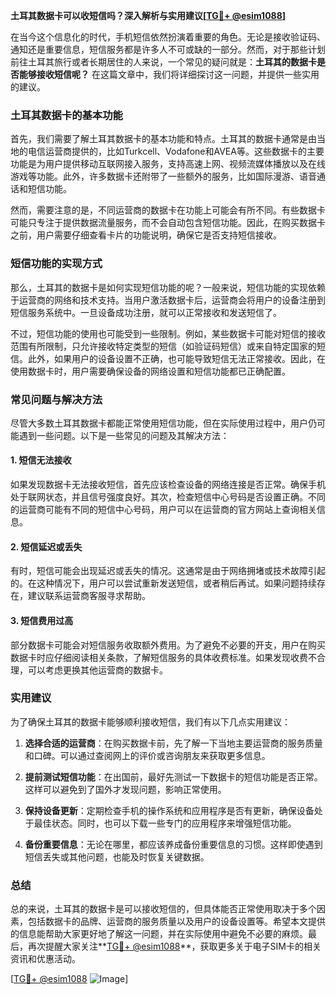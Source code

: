 **土耳其数据卡可以收短信吗？深入解析与实用建议[[TG💪+ @esim1088](https://t.me/s/esim1088)]**

在当今这个信息化的时代，手机短信依然扮演着重要的角色。无论是接收验证码、通知还是重要信息，短信服务都是许多人不可或缺的一部分。然而，对于那些计划前往土耳其旅行或者长期居住的人来说，一个常见的疑问就是：**土耳其的数据卡是否能够接收短信呢？** 在这篇文章中，我们将详细探讨这一问题，并提供一些实用的建议。

### 土耳其数据卡的基本功能

首先，我们需要了解土耳其数据卡的基本功能和特点。土耳其的数据卡通常是由当地的电信运营商提供的，比如Turkcell、Vodafone和AVEA等。这些数据卡的主要功能是为用户提供移动互联网接入服务，支持高速上网、视频流媒体播放以及在线游戏等功能。此外，许多数据卡还附带了一些额外的服务，比如国际漫游、语音通话和短信功能。

然而，需要注意的是，不同运营商的数据卡在功能上可能会有所不同。有些数据卡可能只专注于提供数据流量服务，而不会自动包含短信功能。因此，在购买数据卡之前，用户需要仔细查看卡片的功能说明，确保它是否支持短信接收。

### 短信功能的实现方式

那么，土耳其的数据卡是如何实现短信功能的呢？一般来说，短信功能的实现依赖于运营商的网络和技术支持。当用户激活数据卡后，运营商会将用户的设备注册到短信服务系统中。一旦设备成功注册，就可以正常接收和发送短信了。

不过，短信功能的使用也可能受到一些限制。例如，某些数据卡可能对短信的接收范围有所限制，只允许接收特定类型的短信（如验证码短信）或来自特定国家的短信。此外，如果用户的设备设置不正确，也可能导致短信无法正常接收。因此，在使用数据卡时，用户需要确保设备的网络设置和短信功能都已正确配置。

### 常见问题与解决方法

尽管大多数土耳其数据卡都能正常使用短信功能，但在实际使用过程中，用户仍可能遇到一些问题。以下是一些常见的问题及其解决方法：

#### 1. 短信无法接收

如果发现数据卡无法接收短信，首先应该检查设备的网络连接是否正常。确保手机处于联网状态，并且信号强度良好。其次，检查短信中心号码是否设置正确。不同的运营商可能有不同的短信中心号码，用户可以在运营商的官方网站上查询相关信息。

#### 2. 短信延迟或丢失

有时，短信可能会出现延迟或丢失的情况。这通常是由于网络拥堵或技术故障引起的。在这种情况下，用户可以尝试重新发送短信，或者稍后再试。如果问题持续存在，建议联系运营商客服寻求帮助。

#### 3. 短信费用过高

部分数据卡可能会对短信服务收取额外费用。为了避免不必要的开支，用户在购买数据卡时应仔细阅读相关条款，了解短信服务的具体收费标准。如果发现收费不合理，可以考虑更换其他运营商的数据卡。

### 实用建议

为了确保土耳其的数据卡能够顺利接收短信，我们有以下几点实用建议：

1. **选择合适的运营商**：在购买数据卡前，先了解一下当地主要运营商的服务质量和口碑。可以通过查阅网上的评价或咨询朋友来获取更多信息。
   
2. **提前测试短信功能**：在出国前，最好先测试一下数据卡的短信功能是否正常。这样可以避免到了国外才发现问题，影响正常使用。

3. **保持设备更新**：定期检查手机的操作系统和应用程序是否有更新，确保设备处于最佳状态。同时，也可以下载一些专门的应用程序来增强短信功能。

4. **备份重要信息**：无论在哪里，都应该养成备份重要信息的习惯。这样即使遇到短信丢失或其他问题，也能及时恢复关键数据。

### 总结

总的来说，土耳其的数据卡是可以接收短信的，但具体能否正常使用取决于多个因素，包括数据卡的品牌、运营商的服务质量以及用户的设备设置等。希望本文提供的信息能帮助大家更好地了解这一问题，并在实际使用中避免不必要的麻烦。最后，再次提醒大家关注**[TG💪+ @esim1088](https://t.me/s/esim1088)**，获取更多关于电子SIM卡的相关资讯和优惠活动。

[[TG💪+ @esim1088](https://t.me/s/esim1088) ![Image](https://i.postimg.cc/4NQfJmqS/Snipaste-2025-05-13-00-14-12.png)]